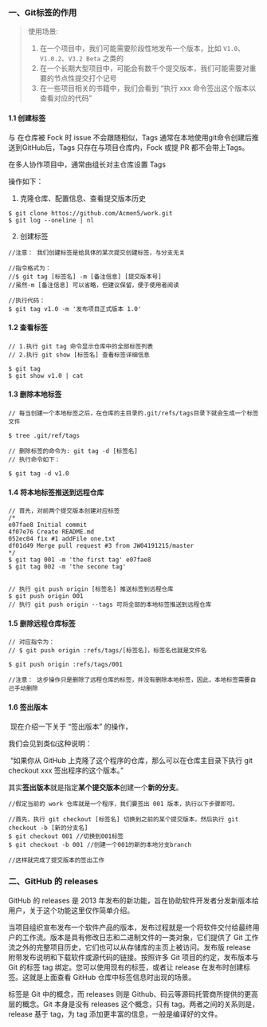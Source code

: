 ### 一、Git标签的作用

> 使用场景:
>
> 1. 在一个项目中，我们可能需要阶段性地发布一个版本，比如 `V1.0`、`V1.0.2`、`V3.2 Beta` 之类的
> 2. 在一个长期大型项目中，可能会有数千个提交版本，我们可能需要对重要的节点性提交打个记号
> 3. 在一些项目相关的书籍中，我们会看到 “执行 xxx 命令签出这个版本以查看对应的代码”

#### 1.1 创建标签

与  在仓库被 Fock 时 issue 不会跟随相似，Tags 通常在本地使用git命令创建后推送到GitHub后，Tags 只存在与项目仓库内，Fock 或提 PR 都不会带上Tags。

在多人协作项目中，通常由组长对主仓库设置 Tags 



操作如下：

1. 克隆仓库、配置信息、查看提交版本历史

```git
$ git clone httos://github.com/Acmen5/work.git
$ git log --oneline | nl 
```

2. 创建标签

```git
//注意： 我们创建标签是给具体的某次提交创建标签，与分支无关

//指令格式为：
//$ git tag [标签名] -m [备注信息] [提交版本号]
//虽然-m [备注信息] 可以省略，但建议保留，便于使用者阅读

//执行代码：
$ git tag v1.0 -m '发布项目正式版本 1.0'
```

#### 1.2 查看标签

```git
// 1.执行 git tag 命令显示仓库中的全部标签列表
// 2.执行 git show [标签名] 查看标签详细信息

$ git tag
$ git show v1.0 | cat
```

#### 1.3 删除本地标签

```git
// 每当创建一个本地标签之后，在仓库的主目录的.git/refs/tags目录下就会生成一个标签文件

$ tree .git/ref/tags

// 删除标签的命令为: git tag -d [标签名]
// 执行命令如下：

$ git tag -d v1.0

```

#### 1.4 将本地标签推送到远程仓库

```git
// 首先，对前两个提交版本创建对应标签
/*
e07fae8 Initial commit
4f07e76 Create README.md
052ec04 fix #1 addFile one.txt
df01d49 Merge pull request #3 from JW04191215/master
*/
$ git tag 001 -m 'the first tag' e07fae8
$ git tag 002 -m 'the secone tag'


// 执行 git push origin [标签名] 推送标签到远程仓库
$ git push origin 001
// 执行 git push origin --tags 可将全部的本地标签推送到远程仓库 
```

#### 1.5 删除远程仓库标签

```git
// 对应指令为：
// $ git push origin :refs/tags/[标签名]，标签名也就是文件名

$ git push origin :refs/tags/001

//注意： 这步操作只是删除了远程仓库的标签，并没有删除本地标签，因此，本地标签需要自己手动删除
```

#### 1.6 签出版本

​	现在介绍一下关于 “签出版本” 的操作，

我们会见到类似这种说明：

​	“如果你从 GitHub 上克隆了这个程序的仓库，那么可以在仓库主目录下执行 git checkout xxx 签出程序的这个版本。” 

​	其实**签出版本**就是指定**某个提交版本**创建一个**新的分支**。

```git
//假定当前的 work 仓库就是一个程序，我们要签出 001 版本，执行以下步骤即可。

//首先，执行 git checkout [标签名] 切换到之前的某个提交版本，然后执行 git checkout -b [新的分支名]
$ git checkout 001 //切换到001标签
$ git checkout -b 001 //创建一个001的新的本地分支branch

//这样就完成了提交版本的签出工作
```

### 二、GitHub 的 releases

GitHub 的 releases 是 2013 年发布的新功能，旨在协助软件开发者分发新版本给用户，关于这个功能这里仅作简单介绍。

当项目组织宣布发布一个软件产品的版本，发布过程就是一个将软件交付给最终用户的工作流。版本是具有修改日志和二进制文件的一类对象，它们提供了 Git 工作流之外的完整项目历史，它们也可以从存储库的主页上被访问。发布版 release 附带发布说明和下载软件或源代码的链接。按照许多 Git 项目的约定，发布版本与 Git 的标签 tag 绑定。您可以使用现有的标签，或者让 release 在发布时创建标签。这就是上面查看 GitHub 仓库中标签信息时出现的场景。

标签是 Git 中的概念，而 releases 则是 Github、码云等源码托管商所提供的更高层的概念。Git 本身是没有 releases 这个概念，只有 tag。两者之间的关系则是，release 基于 tag，为 tag 添加更丰富的信息，一般是编译好的文件。